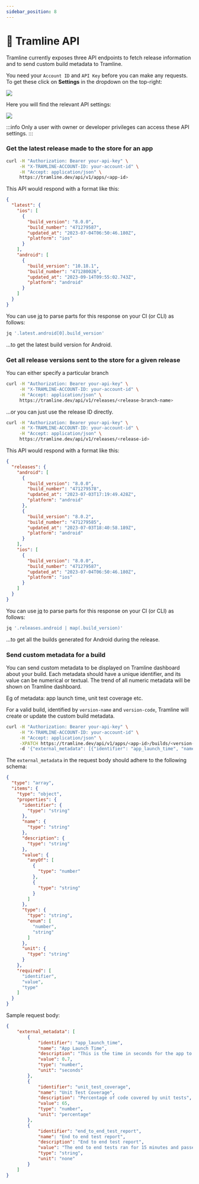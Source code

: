 ```yaml
---
sidebar_position: 8
---
```


# 🧪 Tramline API

Tramline currently exposes three API endpoints to fetch release information and to send custom build metadata to Tramline.

You need your `Account ID` and `API Key` before you can make any requests. To get these click on **Settings** in the dropdown on the top-right:

![](/img/org-settings.png)

Here you will find the relevant API settings:

![](/img/api-settings.png)

:::info
Only a user with owner or developer privileges can access these API settings.
:::

### Get the latest release made to the store for an app

```bash
curl -H "Authorization: Bearer your-api-key" \
     -H "X-TRAMLINE-ACCOUNT-ID: your-account-id" \
     -H "Accept: application/json" \
     https://tramline.dev/api/v1/apps/<app-id>
```

This API would respond with a format like this:

```json
{
  "latest": {
    "ios": [
      {
        "build_version": "8.0.0",
        "build_number": "471279587",
        "updated_at": "2023-07-04T06:50:46.180Z",
        "platform": "ios"
      }
    ],
    "android": [
      {
        "build_version": "10.18.1",
        "build_number": "471280026",
        "updated_at": "2023-09-14T09:55:02.743Z",
        "platform": "android"
      }
    ]
  }
}
```

You can use [jq](https://github.com/jqlang/jq) to parse parts for this response on your CI (or CLI) as follows:

```bash
jq '.latest.android[0].build_version'
```

...to get the latest build version for Android.

### Get all release versions sent to the store for a given release

You can either specify a particular branch

```bash
curl -H "Authorization: Bearer your-api-key" \
     -H "X-TRAMLINE-ACCOUNT-ID: your-account-id" \
     -H "Accept: application/json" \
     https://tramline.dev/api/v1/releases/<release-branch-name>
```

...or you can just use the release ID directly.

```bash
curl -H "Authorization: Bearer your-api-key" \
     -H "X-TRAMLINE-ACCOUNT-ID: your-account-id" \
     -H "Accept: application/json" \
     https://tramline.dev/api/v1/releases/<release-id>
```

This API would respond with a format like this:

```json
{
  "releases": {
    "android": [
      {
        "build_version": "8.0.0",
        "build_number": "471279578",
        "updated_at": "2023-07-03T17:19:49.428Z",
        "platform": "android"
      },
      {
        "build_version": "8.0.2",
        "build_number": "471279585",
        "updated_at": "2023-07-03T18:40:58.189Z",
        "platform": "android"
      }
    ],
    "ios": [
      {
        "build_version": "8.0.0",
        "build_number": "471279587",
        "updated_at": "2023-07-04T06:50:46.180Z",
        "platform": "ios"
      }
    ]
  }
}
```

You can use [jq](https://github.com/jqlang/jq) to parse parts for this response on your CI (or CLI) as follows:

```bash
jq '.releases.android | map(.build_version)'
```

...to get all the builds generated for Android during the release.


### Send custom metadata for a build

You can send custom metadata to be displayed on Tramline dashboard about your build. Each metadata should have a unique identifier, and its value can be numerical or textual. The trend of all numeric metadata will be shown on Tramline dashboard.

Eg of metadata: app launch time, unit test coverage etc.

For a valid build, identified by `version-name` and `version-code`, Tramline will create or update the custom build metadata.

```bash
curl -H "Authorization: Bearer your-api-key" \
     -H "X-TRAMLINE-ACCOUNT-ID: your-account-id" \
     -H "Accept: application/json" \
     -XPATCH https://tramline.dev/api/v1/apps/<app-id>/builds/<version-name>/<version-code>/external_metadata
     -d '{"external_metadata": [{"identifier": "app_launch_time", "name": "App Launch Time", "description": "This is the time in seconds for the app to start", "value": 0.6, "type": "number", "unit": "seconds"}]}'
```

The `external_metadata` in the request body should adhere to the following schema:

```json
{
  "type": "array",
  "items": {
    "type": "object",
    "properties": {
      "identifier": {
        "type": "string"
      },
      "name": {
        "type": "string"
      },
      "description": {
        "type": "string"
      },
      "value": {
        "anyOf": [
          {
            "type": "number"
          },
          {
            "type": "string"
          }
        ]
      },
      "type": {
        "type": "string",
        "enum": [
          "number",
          "string"
        ]
      },
      "unit": {
        "type": "string"
      }
    },
    "required": [
      "identifier",
      "value",
      "type"
    ]
  }
}
```

Sample request body:
```json
{
    "external_metadata": [
        {
            "identifier": "app_launch_time",
            "name": "App Launch Time",
            "description": "This is the time in seconds for the app to start",
            "value": 0.7,
            "type": "number",
            "unit": "seconds"
        },
        {
            "identifier": "unit_test_coverage",
            "name": "Unit Test Coverage",
            "description": "Percentage of code covered by unit tests",
            "value": 65,
            "type": "number",
            "unit": "percentage"
        },
        {
            "identifier": "end_to_end_test_report",
            "name": "End to end test report",
            "description": "End to end test report",
            "value": "The end to end tests ran for 15 minutes and passed",
            "type": "string",
            "unit": "none"
        }
    ]
}
```

